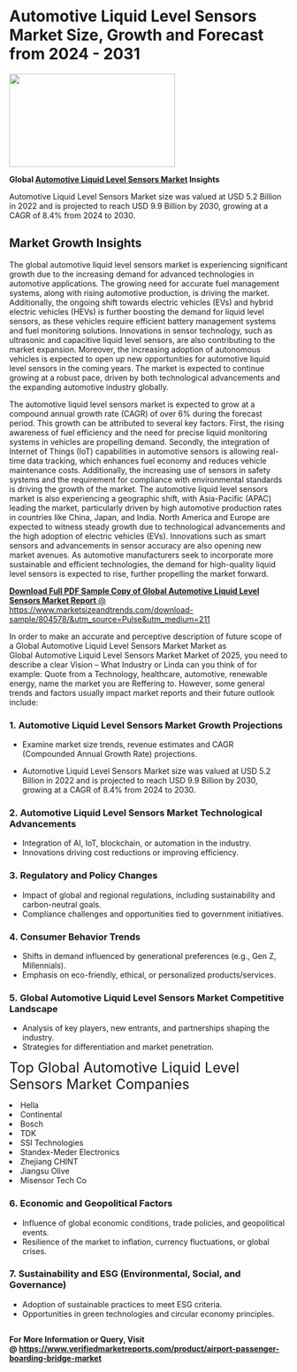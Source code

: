 <H1>Automotive Liquid Level Sensors Market Size, Growth and Forecast from 2024 - 2031</H1><img class="aligncenter size-medium wp-image-584254" src="https://thirdeyenews.in/wp-content/uploads/2024/09/Global-Market-Research-300x168.jpeg" alt="" width="300" height="168" /><p><strong>Global&nbsp;<a href="https://www.marketsizeandtrends.com/download-sample/804578/&amp;utm_source=Pulse&amp;utm_medium=211">Automotive Liquid Level Sensors Market</a> Insights</strong></p><p>Automotive Liquid Level Sensors Market size was valued at USD 5.2 Billion in 2022 and is projected to reach USD 9.9 Billion by 2030, growing at a CAGR of 8.4% from 2024 to 2030.</p><p><h2>Market Growth Insights</h2> <p>The global automotive liquid level sensors market is experiencing significant growth due to the increasing demand for advanced technologies in automotive applications. The growing need for accurate fuel management systems, along with rising automotive production, is driving the market. Additionally, the ongoing shift towards electric vehicles (EVs) and hybrid electric vehicles (HEVs) is further boosting the demand for liquid level sensors, as these vehicles require efficient battery management systems and fuel monitoring solutions. Innovations in sensor technology, such as ultrasonic and capacitive liquid level sensors, are also contributing to the market expansion. Moreover, the increasing adoption of autonomous vehicles is expected to open up new opportunities for automotive liquid level sensors in the coming years. The market is expected to continue growing at a robust pace, driven by both technological advancements and the expanding automotive industry globally.</p> <p><a href="#"></a></p> <p>The automotive liquid level sensors market is expected to grow at a compound annual growth rate (CAGR) of over 6% during the forecast period. This growth can be attributed to several key factors. First, the rising awareness of fuel efficiency and the need for precise liquid monitoring systems in vehicles are propelling demand. Secondly, the integration of Internet of Things (IoT) capabilities in automotive sensors is allowing real-time data tracking, which enhances fuel economy and reduces vehicle maintenance costs. Additionally, the increasing use of sensors in safety systems and the requirement for compliance with environmental standards is driving the growth of the market. The automotive liquid level sensors market is also experiencing a geographic shift, with Asia-Pacific (APAC) leading the market, particularly driven by high automotive production rates in countries like China, Japan, and India. North America and Europe are expected to witness steady growth due to technological advancements and the high adoption of electric vehicles (EVs). Innovations such as smart sensors and advancements in sensor accuracy are also opening new market avenues. As automotive manufacturers seek to incorporate more sustainable and efficient technologies, the demand for high-quality liquid level sensors is expected to rise, further propelling the market forward.</p> <p><a href="#"></p><p><span class=""><strong>Download Full PDF Sample Copy of Global Automotive Liquid Level Sensors Market Report</strong> @ <a href="https://www.marketsizeandtrends.com/download-sample/804578/&amp;utm_source=Pulse&amp;utm_medium=211" target="_blank">https://www.marketsizeandtrends.com/download-sample/804578/&amp;utm_source=Pulse&amp;utm_medium=211</a></span></p><p>In order to make an accurate and perceptive description of future scope of a Global&nbsp;Automotive Liquid Level Sensors Market Market as Global&nbsp;Automotive Liquid Level Sensors Market Market of 2025, you need to describe a clear Vision &ndash; What Industry or Linda can you think of for example: Quote from a Technology, healthcare, automotive, renewable energy, name the market you are Reffering to. However, some general trends and factors usually impact market reports and their future outlook include:</p><h3>1.&nbsp;<strong>Automotive Liquid Level Sensors Market Growth Projections</strong></h3><ul><li>Examine market size trends, revenue estimates and CAGR (Compounded Annual Growth Rate) projections.</li><li><p>Automotive Liquid Level Sensors Market size was valued at USD 5.2 Billion in 2022 and is projected to reach USD 9.9 Billion by 2030, growing at a CAGR of 8.4% from 2024 to 2030.</p></li></ul><h3>2.&nbsp;<strong>Automotive Liquid Level Sensors Market Technological Advancements</strong></h3><ul><li>Integration of AI, IoT, blockchain, or automation in the industry.</li><li>Innovations driving cost reductions or improving efficiency.</li></ul><h3>3.&nbsp;<strong>Regulatory and Policy Changes</strong></h3><ul><li>Impact of global and regional regulations, including sustainability and carbon-neutral goals.</li><li>Compliance challenges and opportunities tied to government initiatives.</li></ul><h3>4.&nbsp;<strong>Consumer Behavior Trends</strong></h3><ul><li>Shifts in demand influenced by generational preferences (e.g., Gen Z, Millennials).</li><li>Emphasis on eco-friendly, ethical, or personalized products/services.</li></ul><h3>5.&nbsp;<strong>Global Automotive Liquid Level Sensors Market Competitive Landscape</strong></h3><ul><li>Analysis of key players, new entrants, and partnerships shaping the industry.</li><li>Strategies for differentiation and market penetration.</li></ul><p data-pm-slice="1 1 []"><span style="color: inherit; font-family: inherit; font-size: 25px;">Top Global Automotive Liquid Level Sensors Market Companies</span></p><div class="" data-test-id=""><p><li>Hella</li><li> Continental</li><li> Bosch</li><li> TDK</li><li> SSI Technologies</li><li> Standex-Meder Electronics</li><li> Zhejiang CHINT</li><li> Jiangsu Olive</li><li> Misensor Tech Co</li></p></div><h3>6.&nbsp;<strong>Economic and Geopolitical Factors</strong></h3><ul><li>Influence of global economic conditions, trade policies, and geopolitical events.</li><li>Resilience of the market to inflation, currency fluctuations, or global crises.</li></ul><h3>7.&nbsp;<strong>Sustainability and ESG (Environmental, Social, and Governance)</strong></h3><ul><li>Adoption of sustainable practices to meet ESG criteria.</li><li>Opportunities in green technologies and circular economy principles.</li></ul><h2><strong style="font-size: 14px;">For More Information or Query, Visit @&nbsp;</strong><a style="background-color: #ffffff; font-size: 14px;" href="https://www.marketsizeandtrends.com/report/automotive-liquid-level-sensors-market/" target="_blank">https://www.verifiedmarketreports.com/product/airport-passenger-boarding-bridge-market</a></h2>
